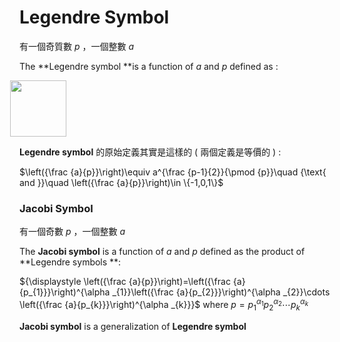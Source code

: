 # Legendre Symbol

有一個奇質數 $p$ ，一個整數 $a$

The **Legendre symbol **is a function of $a$ and $p$ defined as :

<img style="height: 90px; margin-left: -15px;" src="https://i.imgur.com/LlUiWpG.png">

**Legendre symbol** 的原始定義其實是這樣的 ( 兩個定義是等價的 ) :

$\left({\frac {a}{p}}\right)\equiv a^{\frac {p-1}{2}}{\pmod {p}}\quad {\text{ and }}\quad \left({\frac {a}{p}}\right)\in \{-1,0,1\}$

### Jacobi Symbol

有一個奇數 $p$ ，一個整數 $a$

The **Jacobi symbol** is a function of $a$ and $p$ defined as the product of **Legendre symbols **:

${\displaystyle \left({\frac {a}{p}}\right)=\left({\frac {a}{p_{1}}}\right)^{\alpha _{1}}\left({\frac {a}{p_{2}}}\right)^{\alpha _{2}}\cdots \left({\frac {a}{p_{k}}}\right)^{\alpha _{k}}}$  where ${\displaystyle p = p_{1}^{\alpha _{1}}p_{2}^{\alpha _{2}}\cdots p_{k}^{\alpha _{k}}}$

**Jacobi symbol** is a generalization of **Legendre symbol**

